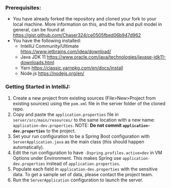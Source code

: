 ### Prerequisites: 
* You have already forked the repository and cloned your fork to your local machine. More information on this, and the fork and pull model in general, can be found at https://gist.github.com/Chaser324/ce0505fbed06b947d962
* You have the following installed: 
  * IntelliJ Community/Ultimate https://www.jetbrains.com/idea/download/
  * Java JDK 11 https://www.oracle.com/java/technologies/javase-jdk11-downloads.html
  * Yarn https://classic.yarnpkg.com/en/docs/install
  * Node.js https://nodejs.org/en/

### Getting Started in IntelliJ:
1. Create a new project from existing sources (File>New>Project from existing sources) using the `pom.xml` file in the server folder of the cloned repo. 
2. Copy and paste the `application.properties` file in `server/src/main/resources/` to the same location with a new name: `application-dev.properties`. NOTE: **Do not commit `application-dev.properties`** to the project. 
3. Set your run configuration to be a Spring Boot configuration with `ServerApplication.java` as the main class (this should happen automatically).
4. Edit the run configuration to have `-Dspring.profiles.active=dev` in VM Options under Environment. This makes Spring use `application-dev.properties` instead of `application.properties`.
5. Populate each field in `application-dev.properties` with the sensitive data. To get a sample set of data, please contact the project team.
6. Run the `ServerApplication` configuration to launch the server. 
